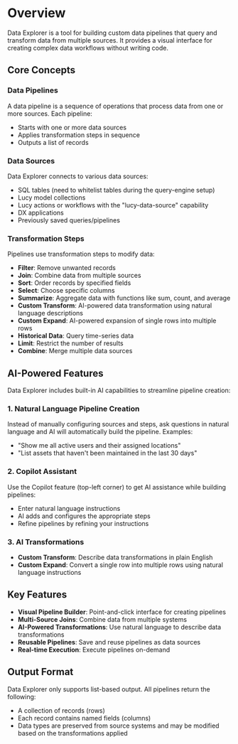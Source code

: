 # Overview

Data Explorer is a tool for building custom data pipelines that query and transform data from multiple sources. It provides a visual interface for creating complex data workflows without writing code.

## Core Concepts

### Data Pipelines

A data pipeline is a sequence of operations that process data from one or more sources. Each pipeline:

* Starts with one or more data sources
* Applies transformation steps in sequence
* Outputs a list of records

### Data Sources

Data Explorer connects to various data sources:

* SQL tables (need to whitelist tables during the query-engine setup)
* Lucy model collections
* Lucy actions or workflows with the "lucy-data-source" capability
* DX applications
* Previously saved queries/pipelines

### Transformation Steps

Pipelines use transformation steps to modify data:

* **Filter**: Remove unwanted records
* **Join**: Combine data from multiple sources
* **Sort**: Order records by specified fields
* **Select**: Choose specific columns
* **Summarize**: Aggregate data with functions like sum, count, and average
* **Custom Transform**: AI-powered data transformation using natural language descriptions
* **Custom Expand**: AI-powered expansion of single rows into multiple rows
* **Historical Data**: Query time-series data
* **Limit**: Restrict the number of results
* **Combine**: Merge multiple data sources

## AI-Powered Features

Data Explorer includes built-in AI capabilities to streamline pipeline creation:

### 1. Natural Language Pipeline Creation

Instead of manually configuring sources and steps, ask questions in natural language and AI will automatically build the pipeline. Examples:

* "Show me all active users and their assigned locations"
* "List assets that haven't been maintained in the last 30 days"

### 2. Copilot Assistant

Use the Copilot feature (top-left corner) to get AI assistance while building pipelines:

* Enter natural language instructions
* AI adds and configures the appropriate steps
* Refine pipelines by refining your instructions

### 3. AI Transformations

* **Custom Transform**: Describe data transformations in plain English
* **Custom Expand**: Convert a single row into multiple rows using natural language instructions

## Key Features

* **Visual Pipeline Builder**: Point-and-click interface for creating pipelines
* **Multi-Source Joins**: Combine data from multiple systems
* **AI-Powered Transformations**: Use natural language to describe data transformations
* **Reusable Pipelines**: Save and reuse pipelines as data sources
* **Real-time Execution**: Execute pipelines on-demand

## Output Format

Data Explorer only supports list-based output. All pipelines return the following:

* A collection of records (rows)
* Each record contains named fields (columns)
* Data types are preserved from source systems and may be modified based on the transformations applied
